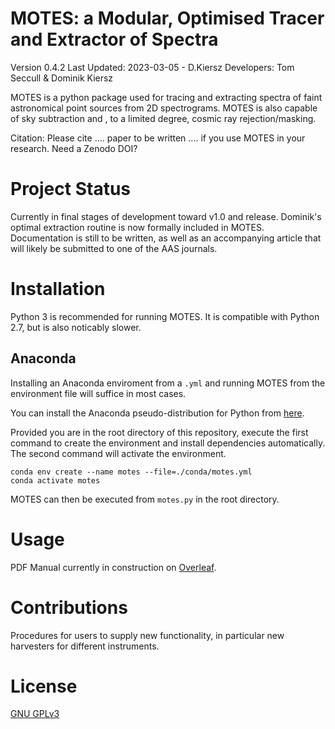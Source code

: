 # MOTES: a Modular, Optimised Tracer and Extractor of Spectra 

Version 0.4.2
Last Updated: 2023-03-05 - D.Kiersz
Developers: Tom Seccull & Dominik Kiersz

MOTES is a python package used for tracing and extracting spectra of faint 
astronomical point sources from 2D spectrograms. MOTES is also capable of sky 
subtraction and , to a limited degree, cosmic ray rejection/masking. 

Citation: Please cite .... paper to be written .... if you use MOTES in your 
research. Need a Zenodo DOI?

# Project Status
Currently in final stages of development toward v1.0 and release. Dominik's 
optimal extraction routine is now formally included in MOTES. Documentation is 
still to be written, as well as an accompanying article that will likely be 
submitted to one of the AAS journals.

# Installation
Python 3 is recommended for running MOTES. It is compatible with Python 2.7, but is also noticably slower.

## Anaconda

Installing an Anaconda enviroment from a `.yml` and running MOTES from the environment file will suffice in most cases. 

You can install the Anaconda pseudo-distribution for Python from [here](https://www.anaconda.com/).

Provided you are in the root directory of this repository, execute the first command to create the environment and install dependencies automatically. The second command will activate the environment.

```shell
conda env create --name motes --file=./conda/motes.yml
conda activate motes
```

MOTES can then be executed from `motes.py` in the root directory.

# Usage

PDF Manual currently in construction on [Overleaf](https://www.overleaf.com/project/604614a9482e712b1ea2fbbd). 

# Contributions
Procedures for users to supply new functionality, in particular new harvesters 
for different instruments.

# License
[GNU GPLv3](https://www.gnu.org/licenses/gpl-3.0.en.html) 
